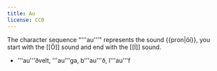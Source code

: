 ```yaml
---
title: Au
license: CC0
---
```


The character sequence "'''au'''" represents the sound {{pron|öí}}, you start with the [[Ö]] sound and end with the [[Í]] sound.

* '''au'''ðvelt, '''au'''ga, b'''au'''ð, l'''au'''f